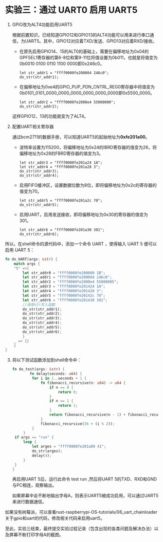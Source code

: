 # 实验三：通过 UART0 启用 UART5

1. GPIO改为ALT4功能启用UART5
   
   根据前置知识，已经知道GPIO12和GPIO13的ALT4功能可以用来进行串口通信，为UART5。其中，GPIO12对应着TXD/发送、GPIO13对应着RXD/接收。

   * 在原先启用GPIO14、15的ALT0的基础上，需要在偏移地址为0x04的GPFSEL1寄存器的第6-8位和第9-11位将值设置为0b011，也就是将值变为0b0010 0100 0110 1100 0000即0x246c0。
  
     ```shell
     let str_addr1 = "ffff0000fe200004 246c0";
     do_str(str_addr1);
     ```

   * 在偏移地址为0xe4的GPIO_PUP_PDN_CNTRL_REG0寄存器中将值变为0b0101_0101_0000_0000_0000_0000_0000_0000即0x5500_0000。
  
     ```shell
     let str_addr2 = "ffff0000fe2000e4 55000000";
     do_str(str_addr2);
     ```

   这样GPIO12、13的功能就变为了ALT4。

2. 配置UART相关寄存器

   通过bcm2711的数据手册，可以知道UART5的起始地址为**0xfe201a00**。

   * 波特率设置为115200，将偏移地址为0x24的IBRD寄存器的值变为26，将偏移地址为0x28的FBRD寄存器的值变为3。
  
     ```shell
     let str_addr3 = "ffff0000fe201a24 1A";
     let str_addr4 = "ffff0000fe201a28 3";
     do_str(str_addr3);
     do_str(str_addr4);
     ```

   * 启用FIFO缓冲区，设置数据位数为8位，即将偏移地址为0x2c的寄存器的值变为70。
    
     ```shell
     let str_addr5 = "ffff0000fe201a2c 70";
     do_str(str_addr5);
     ```

   * 启用UART，启用发送接收，即将偏移地址为0x30的寄存器的值变为301。

     ```shell
     let str_addr6 = "ffff0000fe201a30 301";
     do_str(str_addr6);
     ```

所以，在shell命令的源代码中，添加一个命令 UART ，使得输入 UART 5 便可以启用 UART 5：

```rust
fn do_UART(args: &str) {
    match args {
    "5" =>{
        let str_addr0 = "ffff0000fe200000 1B";
        let str_addr1 = "ffff0000fe200004 246c0";
        let str_addr2 = "ffff0000fe2000e4 55000005";
        let str_addr3 = "ffff0000fe201424 1A";
        let str_addr4 = "ffff0000fe201428 3";
        let str_addr5 = "ffff0000fe20142c 70";
        let str_addr6 = "ffff0000fe201430 301";
        //调用str写入函数
        do_str(str_addr1);
        do_str(str_addr2);
        do_str(str_addr3);
        do_str(str_addr4);
        do_str(str_addr5);
        do_str(str_addr6);
        }
    _ => {}
    } 
}
```

3. 将以下测试函数添加到shell命令中：
   
   ```rust
   fn do_test(args: &str) {
           fn delay(seconds: u64) {
            for i in 1..seconds + 1 {
                fn fibonacci_recursive(n: u64) -> u64 {
                    if n == 0 {
                        return 0;
                    }
                    if n == 1 {
                        return 1;
                    }
                    return fibonacci_recursive(n - 1) + fibonacci_recursive(n - 2);
                }
                fibonacci_recursive(36 + (i % 2));
            }
        }
    if args == "run" {
        loop {
            let arges = "ffff0000fe201a00 41";
            do_str(arges);
            delay(4);
        }
    }
   }
   ```
   
   再启用UART 5后，运行此命令 test run ,然后将UART 5的TXD、RXD和GND与PC相连，观察输出。

   如果屏幕中会不断地输出字母A，则表示UART5被成功启用，可以通过UART5来进行数据通信。

如果没有树莓派，可以查看rust-raspberrypi-OS-tutorials/06_uart_chainloader关于gpio和uart的代码，修改相关代码来启用uart5。

至此，实验三结束，最终提交实验过程记录（包含出现的各类问题及解决办法）以及屏幕不断打印字母A的截图。



     

     

